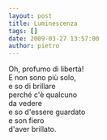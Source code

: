 ```yaml
---
layout: post
title: Luminescenza
tags: []
date: 2009-03-27 13:57:00
author: pietro
---
```

Oh, profumo di libertà!<br/>E non sono più solo,<br/>e so di brillare<br/>perché c'è qualcuno<br/>da vedere<br/>e so d'essere guardato<br/>e son fiero<br/>d'aver brillato.
